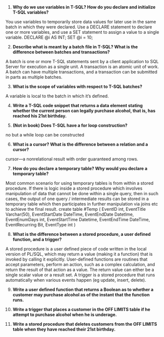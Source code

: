 1. **Why do we use variables in T-SQL? How do you declare and initialize T-SQL variables?**

You use variables to temporarily store data values for later use in the same batch in which they were declared. Use a DECLARE statement to declare one or more variables, and use a SET statement to assign a value to a single variable.
DECLARE @i AS INT;
SET @i = 10;


2. **Describe what is meant by a batch file in T-SQL? What is the difference between batches and transactions?**

A batch is one or more T-SQL statements sent by a client application to SQL Server for execution as a single unit. A transaction is an atomic unit of work. A batch can have multiple transactions, and a transaction can be submitted in parts as multiple batches.

3. **What is the scope of variables with respect to T-SQL batches?**

A variable is local to the batch in which it’s defined.

4. **Write a T-SQL code snippet that returns a data element stating whether the current person can legally purchase alcohol, that is, has reached his 21st birthday.**



5. **(Not in book) Does T-SQL have a for loop construction?**

no but a while loop can be constructed

6. **What is a cursor? What is the difference between a relation and a cursor?**

cursor—a nonrelational result with order guaranteed among rows.

7. **How do you declare a temporary table? Why would you declare a temporary table?**

Most common scenario for using temporary tables is from within a stored procedure.
If there is logic inside a stored procedure which involves manipulation of data that cannot be done within a single query, then in such cases, the output of one query / intermediate results can be stored in a temporary table which then participates in further manipulation via joins etc to achieve the final result.
create table #Temp ( EventID int, EventTitle Varchar(50), EventStartDate DateTime, EventEndDate DatetIme, EventEnumDays int, EventStartTime Datetime, EventEndTime DateTime, EventRecurring Bit, EventType int )

8. **What is the difference between a stored procedure, a user defined function, and a trigger?**

A stored procedure is a user defined piece of code written in the local version of PL/SQL, which may return a value (making it a function) that is invoked by calling it explicitly.
User-defined functions are routines that accept parameters, perform an action, such as a complex calculation, and return the result of that action as a value. The return value can either be a single scalar value or a result set.
A trigger is a stored procedure that runs automatically when various events happen (eg update, insert, delete).

9. **Write a user defined function that returns a Boolean as to whether a customer may purchase alcohol as of the instant that the function runs.**



10. **Write a trigger that places a customer in the OFF LIMITS table if he attempt to purchase alcohol when he is underage.**



11. **Write a stored procedure that deletes customers from the OFF LIMITS table when they have reached their 21st birthday.**
